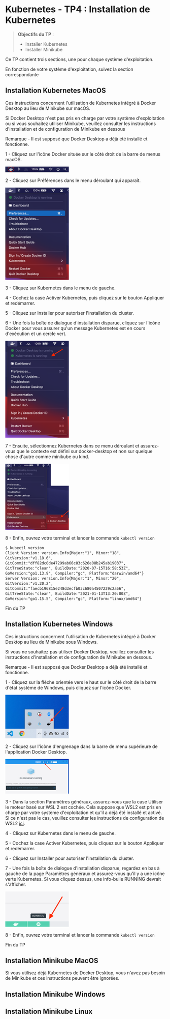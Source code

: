 # Kubernetes - TP4 : Installation de Kubernetes
> **Objectifs du TP** :
>- Installer Kubernetes
>- Installer Minikube

Ce TP contient trois sections, une pour chaque système d'exploitation.

En fonction de votre système d'exploitation, suivez la section correspondante


## Installation Kubernetes MacOS

Ces instructions concernent l'utilisation de Kubernetes intégré à Docker Desktop au lieu de Minikube sur macOS. 

Si Docker Desktop n'est pas pris en charge par votre système d'exploitation ou si vous souhaitez utiliser Minikube,
veuillez consulter les instructions d'installation et de configuration de Minikube en dessous

Remarque - Il est supposé que Docker Desktop a déjà été installé et fonctionne.

1 - Cliquez sur l'icône Docker située sur le côté droit de la barre de menus macOS.

<img src="./pictures/kubernetes_macos_1.png" alt="drawing" width="200"/>

2 - Cliquez sur Préférences dans le menu déroulant qui apparaît.

<img src="./pictures/kubernetes_macos_2.png" alt="drawing" width="200"/>

3 - Cliquez sur Kubernetes dans le menu de gauche.

4 - Cochez la case Activer Kubernetes, puis cliquez sur le bouton Appliquer et redémarrer.

5 - Cliquez sur Installer pour autoriser l'installation du cluster.

6 - Une fois la boîte de dialogue d'installation disparue, cliquez sur l'icône Docker pour vous assurer qu'un message Kubernetes est en cours d'exécution et un cercle vert.

<img src="./pictures/kubernetes_macos_3.png" alt="drawing" width="200"/>

7 - Ensuite, sélectionnez Kubernetes dans ce menu déroulant et assurez-vous que le contexte est défini sur docker-desktop et non sur quelque chose d'autre comme minikube ou kind.

<img src="./pictures/kubernetes_macos_4.png" alt="drawing" width="200"/>

8 - Enfin, ouvrez votre terminal et lancer la commande `kubectl version`

`````shell
$ kubectl version
Client Version: version.Info{Major:"1", Minor:"18", GitVersion:"v1.18.6", GitCommit:"dff82dc0de47299ab66c83c626e08b245ab19037", GitTreeState:"clean", BuildDate:"2020-07-15T16:58:53Z", GoVersion:"go1.13.9", Compiler:"gc", Platform:"darwin/amd64"}
Server Version: version.Info{Major:"1", Minor:"20", GitVersion:"v1.20.2", GitCommit:"faecb196815e248d3ecfb03c680a4507229c2a56", GitTreeState:"clean", BuildDate:"2021-01-13T13:20:00Z", GoVersion:"go1.15.5", Compiler:"gc", Platform:"linux/amd64"}
`````

Fin du TP 


## Installation Kubernetes Windows

Ces instructions concernent l'utilisation de Kubernetes intégré à Docker Desktop au lieu de Minikube sous Windows. 

Si vous ne souhaitez pas utiliser Docker Desktop, veuillez consulter les instructions d'installation et de configuration de Minikube en dessous.

Remarque - Il est supposé que Docker Desktop a déjà été installé et fonctionne.

1 - Cliquez sur la flèche orientée vers le haut sur le côté droit de la barre d'état système de Windows, puis cliquez sur l'icône Docker.

<img src="./pictures/kubernetes_windows_1.png" alt="drawing" width="200"/>

2 - Cliquez sur l'icône d'engrenage dans la barre de menu supérieure de l'application Docker Desktop.

<img src="./pictures/kubernetes_windows_2.png" alt="drawing" width="200"/>

3 - Dans la section Paramètres généraux, assurez-vous que la case Utiliser le moteur basé sur WSL 2 est cochée. Cela suppose que WSL2 est pris en charge 
par votre système d'exploitation et qu'il a déjà été installé et activé. Si ce n'est pas le cas, 
veuillez consulter les instructions de configuration de WSL2 [ici](https://docs.microsoft.com/en-us/windows/wsl/install).

4 - Cliquez sur Kubernetes dans le menu de gauche.

5 - Cochez la case Activer Kubernetes, puis cliquez sur le bouton Appliquer et redémarrer.

6 - Cliquez sur Installer pour autoriser l'installation du cluster.

7 - Une fois la boîte de dialogue d'installation disparue, regardez en bas à gauche de la page Paramètres généraux et assurez-vous 
qu'il y a une icône verte Kubernetes. Si vous cliquez dessus, une info-bulle RUNNING devrait s'afficher.

<img src="./pictures/kubernetes_windows_3.png" alt="drawing" width="200"/>

8 - Enfin, ouvrez votre terminal et lancer la commande `kubectl version`

Fin du TP

## Installation Minikube MacOS

Si vous utilisez déjà Kubernetes de Docker Desktop, vous n'avez pas besoin de Minikube et ces instructions peuvent être ignorées.


## Installation Minikube Windows

## Installation Minikube Linux
